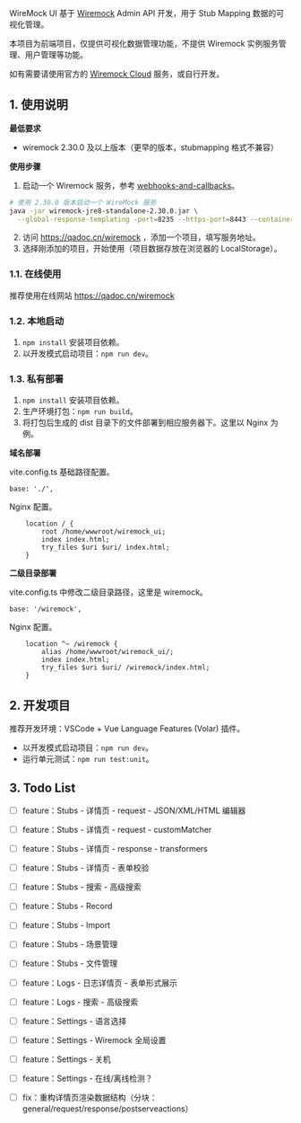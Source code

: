 
WireMock UI 基于 [Wiremock](https://wiremock.org/) Admin API 开发，用于 Stub Mapping 数据的可视化管理。

本项目为前端项目，仅提供可视化数据管理功能，不提供 Wiremock 实例服务管理、用户管理等功能。

如有需要请使用官方的 [Wiremock Cloud](https://www.wiremock.io/) 服务，或自行开发。

## 1. 使用说明

**最低要求**

- wiremock 2.30.0 及以上版本（更早的版本，stubmapping 格式不兼容）

**使用步骤**

1. 启动一个 Wiremock 服务，参考 [webhooks-and-callbacks](https://wiremock.org/docs/webhooks-and-callbacks/)。

```bash
# 使用 2.30.0 版本启动一个 WireMock 服务
java -jar wiremock-jre8-standalone-2.30.0.jar \
  --global-response-templating -port=8235 --https-port=8443 --container-threads=20
```

2. 访问 https://qadoc.cn/wiremock ，添加一个项目，填写服务地址。
3. 选择刚添加的项目，开始使用（项目数据存放在浏览器的 LocalStorage）。

### 1.1. 在线使用

推荐使用在线网站 https://qadoc.cn/wiremock

### 1.2. 本地启动

1. `npm install` 安装项目依赖。
2. 以开发模式启动项目：`npm run dev`。

### 1.3. 私有部署

1. `npm install` 安装项目依赖。
2. 生产环境打包：`npm run build`。
3. 将打包后生成的 dist 目录下的文件部署到相应服务器下。这里以 Nginx 为例。

**域名部署**

vite.config.ts 基础路径配置。

```
base: './',
```

Nginx 配置。


```
    location / {
        root /home/wwwroot/wiremock_ui;
        index index.html;
        try_files $uri $uri/ index.html;
    }
```

**二级目录部署**

vite.config.ts 中修改二级目录路径，这里是 wiremock。

```
base: '/wiremock',
```

Nginx 配置。

```
    location ^~ /wiremock {
        alias /home/wwwroot/wiremock_ui/;
        index index.html;
        try_files $uri $uri/ /wiremock/index.html;
    }
```

## 2. 开发项目

推荐开发环境：VSCode + Vue Language Features (Volar) 插件。

- 以开发模式启动项目：`npm run dev`。
- 运行单元测试：`npm run test:unit`。

## 3. Todo List

- [ ] feature：Stubs - 详情页 - request - JSON/XML/HTML 编辑器
- [ ] feature：Stubs - 详情页 - request - customMatcher
- [ ] feature：Stubs - 详情页 - response - transformers
- [ ] feature：Stubs - 详情页 - 表单校验
- [ ] feature：Stubs - 搜索 - 高级搜索
- [ ] feature：Stubs - Record
- [ ] feature：Stubs - Import
- [ ] feature：Stubs - 场景管理
- [ ] feature：Stubs - 文件管理
- [ ] feature：Logs - 日志详情页 - 表单形式展示
- [ ] feature：Logs - 搜索 - 高级搜索
- [ ] feature：Settings - 语言选择
- [ ] feature：Settings - Wiremock 全局设置
- [ ] feature：Settings - 关机
- [ ] feature：Settings - 在线/离线检测？
- [ ] fix：重构详情页渲染数据结构（分块：general/request/response/postserveactions）


